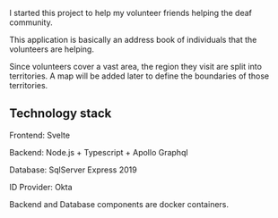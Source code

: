 I started this project to help my volunteer friends helping the deaf community.

This application is basically an address book of individuals that the volunteers are helping.

Since volunteers cover a vast area, the region they visit are split into territories.  A map will be added later to define the boundaries of those territories.


## Technology stack
Frontend: Svelte

Backend: Node.js + Typescript + Apollo Graphql

Database: SqlServer Express 2019

ID Provider: Okta

Backend and Database components are docker containers.
